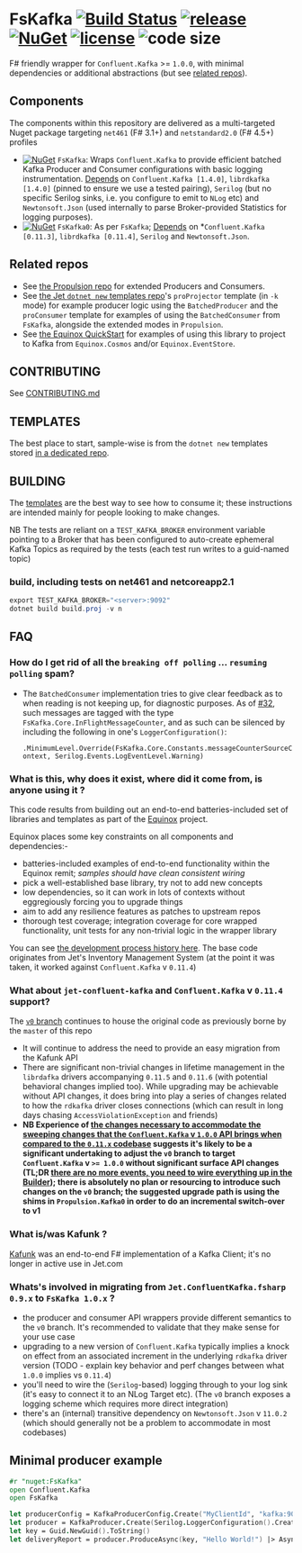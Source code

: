 # FsKafka [![Build Status](https://dev.azure.com/jet-opensource/opensource/_apis/build/status/jet.FsKafka)](https://dev.azure.com/jet-opensource/opensource/_build/latest?definitionId=7) [![release](https://img.shields.io/github/release/jet/FsKafka.svg)](https://github.com/jet/FsKafka/releases) [![NuGet](https://img.shields.io/nuget/v/FsKafka.svg?logo=nuget)](https://www.nuget.org/packages/FsKafka/) [![license](https://img.shields.io/github/license/jet/FsKafka.svg)](LICENSE) ![code size](https://img.shields.io/github/languages/code-size/jet/FsKafka.svg)

F# friendly wrapper for `Confluent.Kafka` >= `1.0.0`, with minimal dependencies or additional abstractions (but see [related repos](#related-repos)).

## Components

The components within this repository are delivered as a multi-targeted Nuget package targeting `net461` (F# 3.1+) and `netstandard2.0` (F# 4.5+) profiles

- [![NuGet](https://img.shields.io/nuget/v/FsKafka.svg)](https://www.nuget.org/packages/FsKafka/) `FsKafka`: Wraps `Confluent.Kafka` to provide efficient batched Kafka Producer and Consumer configurations with basic logging instrumentation. [Depends](https://www.fuget.org/packages/FsKafka) on `Confluent.Kafka [1.4.0]`, `librdkafka [1.4.0]` (pinned to ensure we use a tested pairing), `Serilog` (but no specific Serilog sinks, i.e. you configure to emit to `NLog` etc) and `Newtonsoft.Json` (used internally to parse Broker-provided Statistics for logging purposes).
- [![NuGet](https://img.shields.io/nuget/v/FsKafka0.svg)](https://www.nuget.org/packages/FsKafka0/) `FsKafka0`: As per `FsKafka`; [Depends](https://www.fuget.org/packages/FsKafka) on *`Confluent.Kafka [0.11.3]`, `librdkafka [0.11.4]`, `Serilog` and `Newtonsoft.Json`.

## Related repos

- See [the Propulsion repo](https://github.com/jet/propulsion) for extended Producers and Consumers.
- See [the Jet `dotnet new` templates repo](https://github.com/jet/dotnet-templates)'s `proProjector` template (in `-k` mode) for example producer logic using the `BatchedProducer` and the `proConsumer` template for examples of using the `BatchedConsumer` from `FsKafka`, alongside the extended modes in `Propulsion`.
- See [the Equinox QuickStart](https://github.com/jet/equinox#quickstart) for examples of using this library to project to Kafka from `Equinox.Cosmos` and/or `Equinox.EventStore`.

## CONTRIBUTING

See [CONTRIBUTING.md](CONTRIBUTING.md)

## TEMPLATES

The best place to start, sample-wise is from the `dotnet new` templates stored [in a dedicated repo](https://github.com/jet/dotnet-templates).

## BUILDING

The [templates](#templates) are the best way to see how to consume it; these instructions are intended mainly for people looking to make changes.

NB The tests are reliant on a `TEST_KAFKA_BROKER` environment variable pointing to a Broker that has been configured to auto-create ephemeral Kafka Topics as required by the tests (each test run writes to a guid-named topic)

### build, including tests on net461 and netcoreapp2.1

```powershell
export TEST_KAFKA_BROKER="<server>:9092"
dotnet build build.proj -v n
```

## FAQ

### How do I get rid of all the `breaking off polling` ... `resuming polling` spam?

- The `BatchedConsumer` implementation tries to give clear feedback as to when reading is not keeping up, for diagnostic purposes. As of [#32](https://github.com/jet/FsKafka/pull/32), such messages are tagged with the type `FsKafka.Core.InFlightMessageCounter`, and as such can be silenced by including the following in one's `LoggerConfiguration()`: 

    `.MinimumLevel.Override(FsKafka.Core.Constants.messageCounterSourceContext, Serilog.Events.LogEventLevel.Warning)`

### What is this, why does it exist, where did it come from, is anyone using it ?

This code results from building out an end-to-end batteries-included set of libraries and templates as part of the [Equinox](https://github.com/jet/equinox) project.

Equinox places some key constraints on all components and dependencies:-

- batteries-included examples of end-to-end functionality within the Equinox remit; _samples should have clean consistent wiring_
- pick a well-established base library, try not to add new concepts
- low dependencies, so it can work in lots of contexts without eggregiously forcing you to upgrade things
- aim to add any resilience features as patches to upstream repos
- thorough test coverage; integration coverage for core wrapped functionality, unit tests for any non-trivial logic in the wrapper library 

You can see [the development process history here](https://github.com/jet/equinox/pull/87). The base code originates from Jet's Inventory Management System (at the point it was taken, it worked against `Confluent.Kafka` v `0.11.4`)

### What about `jet-confluent-kafka` and `Confluent.Kafka` v `0.11.4` support?

The [`v0` branch](tree/v0) continues to house the original code as previously borne by the `master` of this repo

- It will continue to address the need to provide an easy migration from the Kafunk API
- There are significant non-trivial changes in lifetime management in the `librdafka` drivers accompanying `0.11.5` and `0.11.6` (with potential behavioral changes implied too). While upgrading may be achievable without API changes, it does bring into play a series of changes related to how the `rdkafka` driver closes connections (which can result in long days chasing `AccessViolationException` and friends)
- **NB Experience of [the changes necessary to accommodate the sweeping changes that the `Confluent.Kafka` v `1.0.0` API brings when compared to the `0.11.x` codebase](https://github.com/jet/equinox/pull/87) suggests it's likely to be a significant undertaking to adjust the `v0` branch to target `Confluent.Kafka` v `>= 1.0.0` without significant surface API changes (TL;DR [there are no more events, you need to wire everything up in the Builder](https://github.com/confluentinc/confluent-kafka-dotnet/issues/994)); there is absolutely no plan or resourcing to introduce such changes on the `v0` branch; the suggested upgrade path is using the shims in `Propulsion.Kafka0` in order to do an incremental switch-over to v1**

### What is/was Kafunk ?

[Kafunk](https://github.com/jet/kafunk) was an end-to-end F# implementation of a Kafka Client; it's no longer in active use in Jet.com

### Whats's involved in migrating from `Jet.ConfluentKafka.fsharp 0.9.x` to `FsKafka 1.0.x` ?

- the producer and consumer API wrappers provide different semantics to the `v0` branch. It's recommended to validate that they make sense for your use case
- upgrading to a new version of `Confluent.Kafka` typically implies a knock on effect from an associated increment in the underlying `rdkafka` driver version (TODO - explain key behavior and perf changes between what  `1.0.0` implies vs `0.11.4`)
- you'll need to wire the (`Serilog`-based) logging through to your log sink (it's easy to connect it to an NLog Target etc). (The `v0` branch exposes a logging scheme which requires more direct integration)
- there's an (internal) transitive dependency on `Newtonsoft.Json` v `11.0.2` (which should generally not be a problem to accommodate in most codebases)

## Minimal producer example

```fsharp
#r "nuget:FsKafka"
open Confluent.Kafka
open FsKafka

let producerConfig = KafkaProducerConfig.Create("MyClientId", "kafka:9092", Acks.All)
let producer = KafkaProducer.Create(Serilog.LoggerConfiguration().CreateLogger(), producerConfig, "MyTopic")   
let key = Guid.NewGuid().ToString()
let deliveryReport = producer.ProduceAsync(key, "Hello World!") |> Async.RunSynchronously
```
